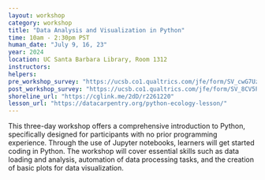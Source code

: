 ```yaml
---
layout: workshop
category: workshop
title: "Data Analysis and Visualization in Python"
time: 10am - 2:30pm PST
human_date: "July 9, 16, 23"
year: 2024
location: UC Santa Barbara Library, Room 1312
instructors:
helpers:
pre_workshop_survey: "https://ucsb.co1.qualtrics.com/jfe/form/SV_cwG7Uz9BVKTBEPA"
post_workshop_survey: "https://ucsb.co1.qualtrics.com/jfe/form/SV_8CV5Pc4mMzsCHr0"
shoreline_url: "https://cglink.me/2dD/r2261220"
lesson_url: "https://datacarpentry.org/python-ecology-lesson/"
---
```


This three-day workshop offers a comprehensive introduction to Python, specifically designed for participants with no prior programming experience. Through the use of Jupyter notebooks, learners will get started coding in Python. The workshop will cover essential skills such as data loading and analysis, automation of data processing tasks, and the creation of basic plots for data visualization.
